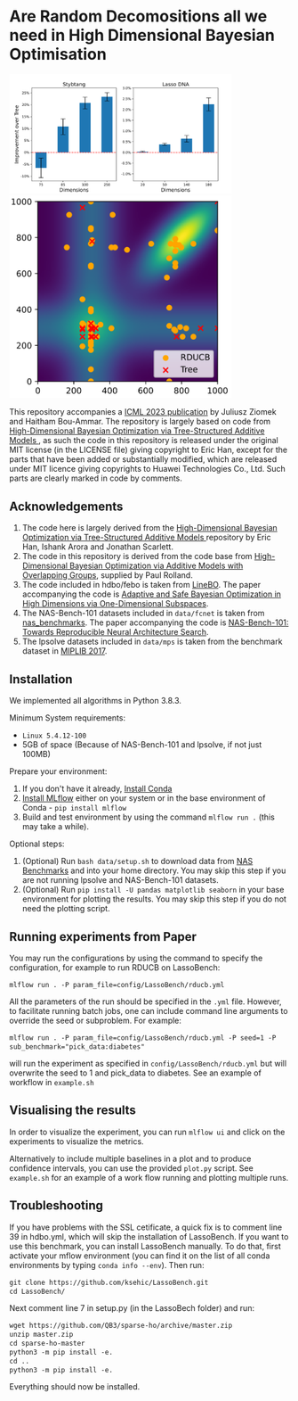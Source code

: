 # Are Random Decomositions all we need in High Dimensional Bayesian Optimisation
<p float="center">
  <img src="./figures/Ablation_bar.png" width="400" />
  <img src="./figures/ToyProblem.png" width="400" /> 
</p>

This repository accompanies a [ICML 2023 publication](https://arxiv.org/pdf/2301.12844.pdf) by Juliusz Ziomek and Haitham Bou-Ammar.
The repository is largely based on code from [High-Dimensional Bayesian Optimization via Tree-Structured Additive Models ](https://github.com/eric-vader/HD-BO-Additive-Models), as such the code in this repository is released under the original MIT license (in the LICENSE file) giving copyright to Eric Han, except for the parts that have been added or substantially modified, which are released under MIT licence giving copyrights to Huawei Technologies Co., Ltd. Such parts are clearly marked in code by comments.

## Acknowledgements

1. The code here is largely derived from the [High-Dimensional Bayesian Optimization via Tree-Structured Additive Models ](https://github.com/eric-vader/HD-BO-Additive-Models) repository by Eric Han, Ishank Arora and Jonathan Scarlett.
2. The code in this repository is derived from the code base from [High-Dimensional Bayesian Optimization via Additive Models with Overlapping Groups](https://arxiv.org/pdf/1802.07028.pdf), supplied by Paul Rolland.
3. The code included in hdbo/febo is taken from [LineBO](https://github.com/kirschnj/LineBO). The paper accompanying the code is [Adaptive and Safe Bayesian Optimization in High Dimensions via One-Dimensional Subspaces](https://arxiv.org/abs/1902.03229).
4. The NAS-Bench-101 datasets included in `data/fcnet` is taken from [nas_benchmarks](https://github.com/automl/nas_benchmarks). The paper accompanying the code is [NAS-Bench-101: Towards Reproducible Neural Architecture Search](https://arxiv.org/pdf/1902.09635.pdf).
5. The lpsolve datasets included in `data/mps` is taken from the benchmark dataset in [MIPLIB 2017](https://miplib.zib.de/download.html). 

## Installation

We implemented all algorithms in Python 3.8.3. 

Minimum System requirements:

* `Linux 5.4.12-100`
* 5GB of space (Because of NAS-Bench-101 and lpsolve, if not just 100MB)

Prepare your environment:

1. If you don't have it already, [Install Conda](https://docs.conda.io/projects/conda/en/latest/user-guide/install/linux.html)
2. [Install MLflow](https://mlflow.org/) either on your system or in the base environment of Conda - `pip install mlflow`
3. Build and test environment by using the command `mlflow run .` (this may take a while).

Optional steps:
1. (Optional) Run `bash data/setup.sh` to download data from [NAS Benchmarks](https://github.com/automl/nas_benchmarks) and  into your home directory. You may skip this step if you are not running lpsolve and NAS-Bench-101 datasets.
2. (Optional) Run `pip install -U pandas matplotlib seaborn` in your base environment for plotting the results.  You may skip this step if you do not need the plotting script.

## Running experiments from Paper

You may run the configurations by using the command to specify the configuration, for example to run RDUCB on LassoBench:

```
mlflow run . -P param_file=config/LassoBench/rducb.yml
```

All the parameters of the run should be specified in the `.yml` file. However, to facilitate running batch jobs, one can include command line arguments to override the seed or subproblem. For example:

```
mlflow run . -P param_file=config/LassoBench/rducb.yml -P seed=1 -P sub_benchmark="pick_data:diabetes"
```
will run the experiment as specified in `config/LassoBench/rducb.yml` but will overwrite the seed to 1 and pick_data to diabetes. See an example of workflow in `example.sh`


## Visualising the results
In order to visualize the experiment, you can run `mlflow ui` and click on the experiments to visualize the metrics.

Alternatively to include multiple baselines in a plot and to produce confidence intervals, you can use the provided `plot.py` script. See `example.sh` for an example of a work flow running and plotting multiple runs.

## Troubleshooting
If you have problems with the SSL cetificate, a quick fix is to comment line 39 in hdbo.yml, which will skip the installation of LassoBench. If you want to use this benchmark, you can install LassoBench manually. To do that, first activate your mflow environment (you can find it on the list of all conda environments by typing `conda info --env`). Then run:
```
git clone https://github.com/ksehic/LassoBench.git
cd LassoBench/
```
Next comment line 7 in setup.py (in the LassoBech folder) and run:
```
wget https://github.com/QB3/sparse-ho/archive/master.zip
unzip master.zip
cd sparse-ho-master
python3 -m pip install -e.
cd ..
python3 -m pip install -e.
```
Everything should now be installed.